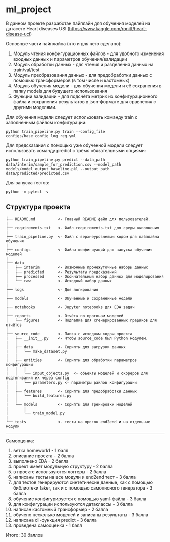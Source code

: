 ml_project
==============================

В данном проекте разработан пайплайн для обучения моделей на датасете 
Heart diseases USI (https://www.kaggle.com/ronitf/heart-disease-uci)

Основные части пайплайна (что и для чего сделано):
1) Модуль чтения конфигурационных файлов - для удобного изменения входных данных и параметров обучения/валидации
2) Модуль обработки данных - для чтения и разделения данных на train/val/test
3) Модуль преобразования данных - для предобработки данных с помощью трансформеров (в том числе и кастомных)
4) Модуль обучения модели - для обучения модели и её сохранения в папку models для будущего использования
5) Функции валидации - для подсчёта метрик из конфигурационного файла и сохранения результатов в json-формате для сравнения с другими моделями.


Для обучения модели следует использовать команду train с заполненным файлом конфигурации:
    
    python train_pipeline.py train --config_file configs/base_config_log_reg.yml

Для предсказания с помощью уже обученной модели следует использовать команду predict с трёмя обязательными опциями:

    python train_pipeline.py predict --data_path data/interim/sample_for_prediction.csv --model_path models/model_output_baseline.pkl --output_path data/predicted/predicted.csv
    
Для запуска тестов:

    python -m pytest -v


Структура проекта
------------

    ├── README.md          <- Главный README файл для пользователей.
    |
    ├── requirements.txt   <- Файл requirements.txt для среды выполнения
    |
    ├── train_pipeline.py  <- Файл с верхнеуровневым кодом для пайплайна обучения
    |
    ├── configs            <- Файлы конфигруаций для запуска обучения моделей
    |
    ├── data
    │   ├── interim        <- Возможные промежуточные наборы данных
    |   ├── predicted      <- Результаты предсказаний
    │   ├── processed      <- Окончательный набор данных для моделирования
    │   └── raw            <- Исходный набор данных
    |
    ├── logs               <- Для логирования    
    │
    ├── models             <- Обученные и сохранённые модели
    │
    ├── notebooks          <- Jupyter notebooks для EDA задач 
    │
    ├── reports            <- Отчёты по прогонам моделей
    │   └── figures        <- Подпапка для сгенерированных графиков для отчётов
    │
    ├── source_code        <- Папка с исходным кодом проекта
    |   ├── __init__.py    <- Чтобы source_code был Python модулем.
    |   │
    |   ├── data           <- Скрипты для загрузки данных
    |   │   └── make_dataset.py
    |   |   
    |   ├── entities       <- Скрипты для обработки параметров конфигурации
    |   |   | 
    |   │   └── input_objects.py  <- объекты моделей и скореров для подтягивания их через config
    |   |   └── parameters.py <- параметры файлов конфигурации
    |   │
    |   ├── features       <- Скрипты для предобработки данных
    |   │   └── build_features.py
    |   │
    |   └── models         <- Скрипты для тренировки моделей
    |       │                 
    |       └── train_model.py
    |
    └── tests              <- тесты на прогон end2end и на отдельные модули
    
--------

Самооценка:
1) ветка homework1 - 1 балл
2) описание проекта - 2 балла
3) выполнено EDA - 2 балла
4) проект имеет модульную структуру - 2 балла
5) в проекте используются логгеры - 2 балла
6) написаны тесты на все модули и end2end тест - 3 балла
7) для тестов генерируются синтетичесие данные, как с помощью библиотеки faker, так и с помощью самописного генератора - 3 балла
8) обучение конфигурируется с помощью yaml-файла - 3 балла
9) для конфигурации используются датаклассы - 3 балла
10) написан кастомный трансформер - 2 балла
11) обучено несколько моделей и записаны результаты - 3 балла
12) написана cli-функция predict - 3 балла
13) проведена самооценка - 1 балл

Итого: 30 баллов
 